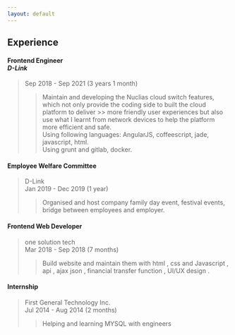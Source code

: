 ```yaml
---
layout: default
---
```


## Experience  
#### Frontend Engineer<br>*D-Link*  
> Sep 2018 - Sep 2021 (3 years 1 month) 
> 
>> Maintain and developing the Nuclias cloud switch features, which not only provide the coding side to built the cloud platform to deliver >> more friendly user experiences but also use what I learnt from network devices to help the platform more efficient and safe.  
>> Using following languages: AngularJS, coffeescript, jade, javascript, html.  
>> Using grunt and gitlab, docker.  

#### Employee Welfare Committee  
> D-Link  
> Jan 2019 - Dec 2019 (1 year)  
>> Organised and host company family day event, festival events, bridge between employees and employer.
>
#### Frontend Web Developer  
> one solution tech  
> Mar 2018 - Sep 2018 (7 months)  
>> Build website and maintain them with html , css and Javascript , api , ajax json , financial transfer function , UI/UX design .
>
#### Internship  
> First General Technology Inc.  
> Jul 2014 - Aug 2014 (2 months)  
>> Helping and learning MYSQL with engineers